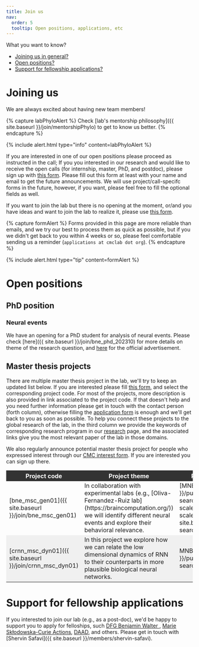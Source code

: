 ```yaml
---
title: Join us
nav:
  order: 5
  tooltip: Open positions, applications, etc
---
```


What you want to know?

- [Joining us in general?](#genDes)
- [Open positions?](#openPos)
- [Support for fellowship applications?](#supportFundApp)

 <a id="genDes"></a>
# Joining us


We are always excited about having new team members!

{% capture labPhyloAlert %}
Check [lab's mentorship philosophy]({{ site.baseurl }}/join/mentorshipPhylo) to get to know us better.
{% endcapture %}

{%
  include alert.html
  type="info"
  content=labPhyloAlert
%}

If you are interested in one of our open positions please proceed as instructed in the call; 
If you you interested in our research and would like to receive the open calls (for internship, master, PhD, and postdoc), please sign up with [this form](https://docs.google.com/forms/d/e/1FAIpQLSd8V5Mu8d-JwZXjs_Ck5toLl0IBg5pTpTrZs4A_QW-71pi13A/viewform?usp=sf_link).
Please fill out this form at least with your name and email to get the future announcements. We will use project/call-specifc forms in the future, however, if you want, please feel free to fill the optional fields as well.

If you want to join the lab but there is no opening at the moment, or/and you have ideas and want to join the lab to realize it, please use [this form](https://docs.google.com/forms/d/e/1FAIpQLSd8V5Mu8d-JwZXjs_Ck5toLl0IBg5pTpTrZs4A_QW-71pi13A/viewform?usp=sf_link). 

{% capture formAlert %}
Forms provided in this page are more reliable than emails, and we try our best to process them as quick as possible, but if you we didn't get back to you within 4 weeks or so, please feel comfortable sending us a reminder (<tt>`applications at cmclab dot org`</tt>).
{% endcapture %}

{%
  include alert.html
  type="tip"
  content=formAlert
%}

 <a id="openPos"></a>
# Open positions
## PhD position
### Neural events
We have an opening for a PhD student for analysis of neural events. Please check [here]({{ site.baseurl }}/join/bne_phd_202310) for more details on theme of the research question, and [here](https://www.uniklinikum-dresden.de/de/jobs-und-karriere/stellenangebote/wissenschaft/phd-position-m-f-x) for the official advertisement.

## Master thesis projects

There are multiple master thesis project in the lab, 
we'll try to keep an updated list below.
If you are interested please fill [this form](https://forms.gle/wGbSMoEdqBXBtaG3A), and select the corresponding project code. 
For most of the projects, more description is also provided in link associated to the 
project code.
If that doesn't help and you need further information please get in touch with the contact person (forth column), otherwise filling the [application form](https://forms.gle/wGbSMoEdqBXBtaG3A) is enough and we'll get back to you as soon as possible.
To help you connect these projects to the global research of the lab, in the third column we provide the keywords of corresponding research program in our [research](/research) page, and the associated links give you the most relevant paper of the lab in those domains.

We also regularly announce potential master thesis project for people who expressed interest through our [CMC interest form](https://docs.google.com/forms/d/e/1FAIpQLSd8V5Mu8d-JwZXjs_Ck5toLl0IBg5pTpTrZs4A_QW-71pi13A/viewform?usp=sf_link). 
If you are interested you can sign up there.


<table>
<!-- header -->
<tr style="background-color: #333; color: white;">
<th>Project code</th>
<th>Project theme</th>
<th>Related research program(s)</th>
<th>Contact person</th>
</tr>
<!-- start of block -->
<!--  -->
<!-- bne_msc_gen01  -->
<!-- start of row -->
<tr>
<td>
[bne_msc_gen01]({{ site.baseurl }}/join/bne_msc_gen01)
</td>
 <td style="text-align: left;">
	In collaboration with experimental labs (e.g., [Oliva-Fernandez-Ruiz lab](https://braincomputation.org/)) we will identify different neural events and explore their behavioral relevance. 
</td>
<td>
[MNBD]({{ site.baseurl }}/publications/?search="tag%3A+multi-scale+analysis"+OR+"tag%3A+multi-scale+methods"),
[CFDN]({{ site.baseurl }}/publications/?search=%22tag:%20criticality%22)
</td>
<td>
[Shervin Safavi]({{ site.baseurl }}/members/shervin-safavi)
</td>
</tr>
<!-- end of row -->
<!--  -->
<!-- crnn_msc_dyn01 -->
<!-- start of row -->
<tr style="background-color: #f0f0f0;">
<td>
[crnn_msc_dyn01]({{ site.baseurl }}/join/crnn_msc_dyn01)
</td>
 <td style="text-align: left;">
In this project we explore how we can relate the low dimensional dynamics of RNN to their counterparts in more plausible biological neural networks. 
</td>
<td>
MNBD,
[CFDN]({{ site.baseurl }}/publications/?search=%22tag:%20criticality%22)
</td>
<td>
[Shervin Safavi]({{ site.baseurl }}/members/shervin-safavi)
</td>
</tr>
<!-- end of row -->
<!-- start of block -->
</table>

 <a id="supportFundApp"></a>
# Support for fellowship applications

If you interested to join our lab (e.g., as a post-doc), we'd be happy to support you to apply for felloships, such [DFG Benjamin Walter ](https://www.dfg.de/foerderung/programme/einzelfoerderung/walter_benjamin/), [Marie Skłodowska-Curie Actions](https://marie-sklodowska-curie-actions.ec.europa.eu/actions/postdoctoral-fellowships), [DAAD](https://www.daad.de/en/study-and-research-in-germany/scholarships/daad-scholarships/), and others. Please get in touch with [Shervin Safavi]({{ site.baseurl }}/members/shervin-safavi).
